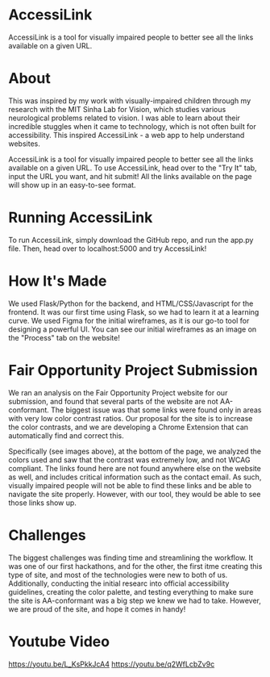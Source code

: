 # AccessiLink
AccessiLink is a tool for visually impaired people to better see all the links available on a given URL.

# About
This was inspired by my work with visually-impaired children through my research with the MIT Sinha Lab for Vision, which studies various neurological problems related to vision. I was able to learn about their incredible stuggles when it came to technology, which is not often built for accessibility. This inspired AccessiLink - a web app to help understand websites.

AccessiLink is a tool for visually impaired people to better see all the links available on a given URL. To use AccessiLink, head over to the "Try It" tab, input the URL you want, and hit submit! All the links available on the page will show up in an easy-to-see format.

# Running AccessiLink
To run AccessiLink, simply download the GitHub repo, and run the app.py file. Then, head over to localhost:5000 and try AccessiLink!

# How It's Made
We used Flask/Python for the backend, and HTML/CSS/Javascript for the frontend. It was our first time using Flask, so we had to learn it at a learning curve. We used Figma for the initial wireframes, as it is our go-to tool for designing a powerful UI. You can see our initial wireframes as an image on the "Process" tab on the website!

# Fair Opportunity Project Submission
We ran an analysis on the Fair Opportunity Project website for our submission, and found that several parts of the website are not AA-conformant. The biggest issue was that some links were found only in areas with very low color contrast ratios. Our proposal for the site is to increase the color contrasts, and we are developing a Chrome Extension that can automatically find and correct this.

Specifically (see images above), at the bottom of the page, we analyzed the colors used and saw that the contrast was extremely low, and not WCAG compliant. The links found here are not found anywhere else on the website as well, and includes critical information such as the contact email. As such, visually impaired people will not be able to find these links and be able to navigate the site properly. However, with our tool, they would be able to see those links show up.

# Challenges
The biggest challenges was finding time and streamlining the workflow. It was one of our first hackathons, and for the other, the first itme creating this type of site, and most of the technologies were new to both of us. Additionally, conducting the initial researc into official accessibility guidelines, creating the color palette, and testing everything to make sure the site is AA-conformant was a big step we knew we had to take. However, we are proud of the site, and hope it comes in handy!

# Youtube Video
https://youtu.be/L_KsPkkJcA4
https://youtu.be/q2WfLcbZv9c
